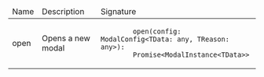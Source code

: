 <!--
- SPDX-FileCopyrightText: 2023 Siemens AG
-
- SPDX-License-Identifier: MIT
-
- This source code is licensed under the MIT license found in the
- LICENSE file in the root directory of this source tree.
-->

<table>
  <thead>
    <tr>
      <td>Name</td>
      <td>Description</td>
      <td>Signature</td>
    </tr>
  </thead>
  <tr>
    <td>open</td>
    <td>Opens a new modal</td>
    <td>
      <code>
        open(config: ModalConfig&lt;TData: any, TReason: any&gt;):
        Promise&lt;ModalInstance&lt;TData&gt;&gt;
      </code>
    </td>
  </tr>
</table>
